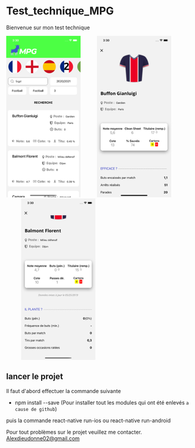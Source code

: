 # Test_technique_MPG
Bienvenue sur mon test technique

<div style="display:"flex"; justify-content: space-between;">
<img src="images/screenShot1.png" width="200" >
<img src="images/screenShot3.png" width="200" style="margin-left:40px">
<img src="images/screenShot2.png" width="200" style="margin-left:40px">
</div>




## lancer le projet 
Il faut d'abord effectuer la commande suivante
- npm install --save (Pour installer tout les modules qui ont été enlevés `a cause de github`)

puis la commande 
react-native run-ios ou react-native run-android


Pour tout problèmes sur le projet veuillez me contacter.
Alexdieudonne02@gmail.com
